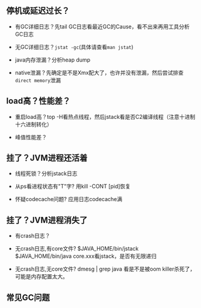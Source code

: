 停机或延迟过长？
------

* 有GC详细日志？先tail GC日志看最近GC的Cause，看不出来再用工具分析GC日志

* 无GC详细日志？```jstat -gc```(具体请查看```man jstat```)

* java内存泄漏？分析heap dump

* native泄漏？先确定是不是Xmx配大了，也许并没有泄漏，然后尝试排查```direct memory```泄漏

load高？性能差？
------

* 重启load高？top -H看热点线程，然后jstack看是否C2编译线程（注意十进制十六进制转化）

* 峰值性能差？

挂了？JVM进程还活着
------

* 线程死锁？分析jstack日志

* 从ps看进程状态有"T"字? 用kill -CONT [pid]恢复

* 怀疑codecache问题? 应用日志codecache满

挂了？JVM进程消失了
------

* 有crash日志？

* 无crash日志,有core文件? $JAVA_HOME/bin/jstack $JAVA_HOME/bin/java core.xxx看jstack，是否有无限递归

* 无crash日志,无core文件? dmesg | grep java 看是不是被oom killer杀死了，可能是内存配置太大。

常见GC问题
------
